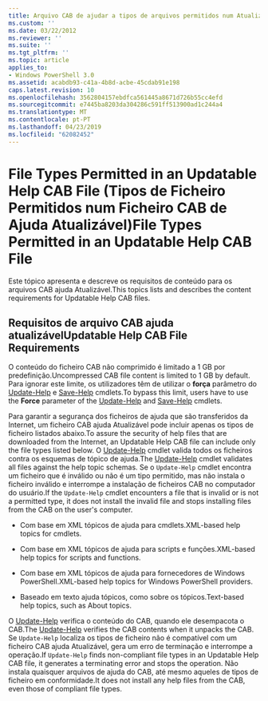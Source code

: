 ```yaml
---
title: Arquivo CAB de ajudar a tipos de arquivos permitidos num Atualizável | Documentos da Microsoft
ms.custom: ''
ms.date: 03/22/2012
ms.reviewer: ''
ms.suite: ''
ms.tgt_pltfrm: ''
ms.topic: article
applies_to:
- Windows PowerShell 3.0
ms.assetid: acabdb93-c41a-4b8d-acbe-45cdab91e198
caps.latest.revision: 10
ms.openlocfilehash: 3562804157ebdfca561445a8671d726b55cc4efd
ms.sourcegitcommit: e7445ba8203da304286c591ff513900ad1c244a4
ms.translationtype: MT
ms.contentlocale: pt-PT
ms.lasthandoff: 04/23/2019
ms.locfileid: "62082452"
---
```

# <a name="file-types-permitted-in-an-updatable-help-cab-file"></a><span data-ttu-id="b5d06-102">File Types Permitted in an Updatable Help CAB File (Tipos de Ficheiro Permitidos num Ficheiro CAB de Ajuda Atualizável)</span><span class="sxs-lookup"><span data-stu-id="b5d06-102">File Types Permitted in an Updatable Help CAB File</span></span>

<span data-ttu-id="b5d06-103">Este tópico apresenta e descreve os requisitos de conteúdo para os arquivos CAB ajuda Atualizável.</span><span class="sxs-lookup"><span data-stu-id="b5d06-103">This topics lists and describes the content requirements for Updatable Help CAB files.</span></span>

## <a name="updatable-help-cab-file-requirements"></a><span data-ttu-id="b5d06-104">Requisitos de arquivo CAB ajuda atualizável</span><span class="sxs-lookup"><span data-stu-id="b5d06-104">Updatable Help CAB File Requirements</span></span>

<span data-ttu-id="b5d06-105">O conteúdo do ficheiro CAB não comprimido é limitado a 1 GB por predefinição.</span><span class="sxs-lookup"><span data-stu-id="b5d06-105">Uncompressed CAB file content is limited to 1 GB by default.</span></span> <span data-ttu-id="b5d06-106">Para ignorar este limite, os utilizadores têm de utilizar o **força** parâmetro do [Update-Help](/powershell/module/Microsoft.PowerShell.Core/Update-Help) e [Save-Help](/powershell/module/Microsoft.PowerShell.Core/Save-Help) cmdlets.</span><span class="sxs-lookup"><span data-stu-id="b5d06-106">To bypass this limit, users have to use the **Force** parameter of the [Update-Help](/powershell/module/Microsoft.PowerShell.Core/Update-Help) and [Save-Help](/powershell/module/Microsoft.PowerShell.Core/Save-Help) cmdlets.</span></span>

<span data-ttu-id="b5d06-107">Para garantir a segurança dos ficheiros de ajuda que são transferidos da Internet, um ficheiro CAB ajuda Atualizável pode incluir apenas os tipos de ficheiro listados abaixo.</span><span class="sxs-lookup"><span data-stu-id="b5d06-107">To assure the security of help files that are downloaded from the Internet, an Updatable Help CAB file can include only the file types listed below.</span></span> <span data-ttu-id="b5d06-108">O [Update-Help](/powershell/module/Microsoft.PowerShell.Core/Update-Help) cmdlet valida todos os ficheiros contra os esquemas de tópico de ajuda.</span><span class="sxs-lookup"><span data-stu-id="b5d06-108">The [Update-Help](/powershell/module/Microsoft.PowerShell.Core/Update-Help) cmdlet validates all files against the help topic schemas.</span></span> <span data-ttu-id="b5d06-109">Se o `Update-Help` cmdlet encontra um ficheiro que é inválido ou não é um tipo permitido, mas não instala o ficheiro inválido e interrompe a instalação de ficheiros CAB no computador do usuário.</span><span class="sxs-lookup"><span data-stu-id="b5d06-109">If the `Update-Help` cmdlet encounters a file that is invalid or is not a permitted type, it does not install the invalid file and stops installing files from the CAB on the user's computer.</span></span>

- <span data-ttu-id="b5d06-110">Com base em XML tópicos de ajuda para cmdlets.</span><span class="sxs-lookup"><span data-stu-id="b5d06-110">XML-based help topics for cmdlets.</span></span>

- <span data-ttu-id="b5d06-111">Com base em XML tópicos de ajuda para scripts e funções.</span><span class="sxs-lookup"><span data-stu-id="b5d06-111">XML-based help topics for scripts and functions.</span></span>

- <span data-ttu-id="b5d06-112">Com base em XML tópicos de ajuda para fornecedores de Windows PowerShell.</span><span class="sxs-lookup"><span data-stu-id="b5d06-112">XML-based help topics for Windows PowerShell providers.</span></span>

- <span data-ttu-id="b5d06-113">Baseado em texto ajuda tópicos, como sobre os tópicos.</span><span class="sxs-lookup"><span data-stu-id="b5d06-113">Text-based help topics, such as About topics.</span></span>

<span data-ttu-id="b5d06-114">O [Update-Help](/powershell/module/Microsoft.PowerShell.Core/Update-Help) verifica o conteúdo do CAB, quando ele desempacota o CAB.</span><span class="sxs-lookup"><span data-stu-id="b5d06-114">The [Update-Help](/powershell/module/Microsoft.PowerShell.Core/Update-Help) verifies the CAB contents when it unpacks the CAB.</span></span> <span data-ttu-id="b5d06-115">Se `Update-Help` localiza os tipos de ficheiro não é compatível com um ficheiro CAB ajuda Atualizável, gera um erro de terminação e interrompe a operação.</span><span class="sxs-lookup"><span data-stu-id="b5d06-115">If `Update-Help` finds non-compliant file types in an Updatable Help CAB file, it generates a terminating error and stops the operation.</span></span> <span data-ttu-id="b5d06-116">Não instala quaisquer arquivos de ajuda do CAB, até mesmo aqueles de tipos de ficheiro em conformidade.</span><span class="sxs-lookup"><span data-stu-id="b5d06-116">It does not install any help files from the CAB, even those of compliant file types.</span></span>